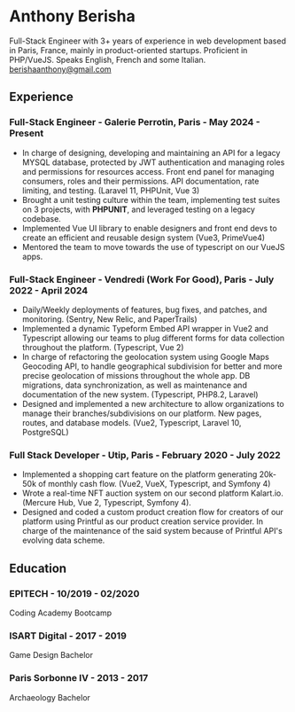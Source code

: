 # Anthony Berisha
Full-Stack Engineer with 3+ years of experience in web development based in Paris, France, mainly in product-oriented startups. 
Proficient in PHP/VueJS.
Speaks English, French and some Italian.
[berishaanthony@gmail.com](mailto:berishaanthony@gmail.com)

## Experience
### Full-Stack Engineer - Galerie Perrotin, Paris -  May 2024 - Present
- In charge of designing, developing and maintaining an API for a legacy MYSQL database, protected by JWT authentication and managing roles and permissions for resources access. Front end panel for managing consumers, roles and their permissions. API documentation, rate limiting, and testing. (Laravel 11, PHPUnit, Vue 3)
- Brought a unit testing culture within the team, implementing test suites on 3 projects, with **PHPUNIT**, and leveraged testing on a legacy codebase.
- Implemented Vue UI library to enable designers and front end devs to create an efficient and reusable design system (Vue3, PrimeVue4)
- Mentored the team to move towards the use of typescript on our VueJS apps.

###  Full-Stack Engineer - Vendredi (Work For Good), Paris - July 2022 - April 2024
- Daily/Weekly deployments of features, bug fixes, and patches, and monitoring. (Sentry, New Relic, and PaperTrails)
- Implemented a dynamic Typeform Embed API wrapper in Vue2 and Typescript allowing our teams to plug different forms for data collection throughout the platform. (Typescript, Vue 2)
- In charge of refactoring the geolocation system using Google Maps Geocoding API, to handle geographical subdivision for better and more precise geolocation of missions throughout the whole app. DB migrations, data synchronization, as well as maintenance and documentation of the new system. (Typescript, PHP8.2, Laravel)
- Designed and implemented a new architecture to allow organizations to manage their branches/subdivisions on our platform. New pages, routes, and database models. (Vue2, Typescript, Laravel 10, PostgreSQL)

### Full Stack Developer - Utip, Paris - February 2020 - July 2022
- Implemented a shopping cart feature on the platform generating 20k-50k of monthly cash flow. (Vue2, VueX, Typescript, and Symfony 4)
- Wrote a real-time NFT auction system on our second platform Kalart.io. (Mercure Hub, Vue 2, Typescript, Symfony 4).
- Designed and coded a custom product creation flow for creators of our platform using Printful as our product creation service provider. In charge of the maintenance of the said system because of Printful API's evolving data scheme.

## Education
### EPITECH - 10/2019 - 02/2020
Coding Academy Bootcamp
### ISART Digital - 2017 - 2019
Game Design Bachelor
### Paris Sorbonne IV - 2013 - 2017
Archaeology Bachelor
